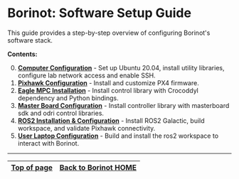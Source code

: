 # Borinot: Software Setup Guide

This guide provides a step-by-step overview of configuring Borinot's software stack.

**Contents:**

0. [**Computer Configuration**](0_computer_configuration.md) - Set up Ubuntu 20.04, install utility libraries, configure lab network access and enable SSH.  
1. [**Pixhawk Configuration**](1_pixhawk_configuration.md) - Install and customize PX4 firmware.
2. [**Eagle MPC Installation**](2_eagle_mpc_installation.md) - Install control library with Crocoddyl dependency and Python bindings.  
3. [**Master Board Configuration**](3_master_board_configuration.md) - Install controller library with masterboard sdk and odri control libraries.
4. [**ROS2 Installation & Configuration**](4_ros2_workspace.md) - Install ROS2 Galactic, build workspace, and validate Pixhawk connectivity.  
5. [**User Laptop Configuration**](5_user_laptop_configuration.md) - Build and install the ros2 workspace to interact with Borinot.

---

| [Top of page](#borinot-software-setup-guide) | [Back to Borinot HOME](../README.md) |
| --- | --- |